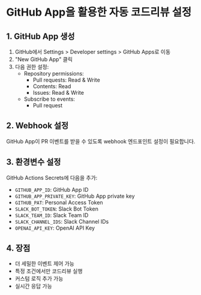 # GitHub App을 활용한 자동 코드리뷰 설정

## 1. GitHub App 생성

1. GitHub에서 Settings > Developer settings > GitHub Apps로 이동
2. "New GitHub App" 클릭
3. 다음 권한 설정:
   - Repository permissions:
     - Pull requests: Read & Write
     - Contents: Read
     - Issues: Read & Write
   - Subscribe to events:
     - Pull request

## 2. Webhook 설정

GitHub App이 PR 이벤트를 받을 수 있도록 webhook 엔드포인트 설정이 필요합니다.

## 3. 환경변수 설정

GitHub Actions Secrets에 다음을 추가:

- `GITHUB_APP_ID`: GitHub App ID
- `GITHUB_APP_PRIVATE_KEY`: GitHub App private key
- `GITHUB_PAT`: Personal Access Token
- `SLACK_BOT_TOKEN`: Slack Bot Token
- `SLACK_TEAM_ID`: Slack Team ID
- `SLACK_CHANNEL_IDS`: Slack Channel IDs
- `OPENAI_API_KEY`: OpenAI API Key

## 4. 장점

- 더 세밀한 이벤트 제어 가능
- 특정 조건에서만 코드리뷰 실행
- 커스텀 로직 추가 가능
- 실시간 응답 가능

